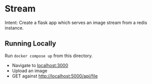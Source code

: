 # Stream

Intent: Create a flask app which serves an image stream from a redis instance.

## Running Locally

Run `docker compose up` from this directory.

- Navigate to [localhost:3000](http://localhost:3000)
- Upload an image
- GET against [http://localhost:5000/api/file](http://localhost:5000/api/file)